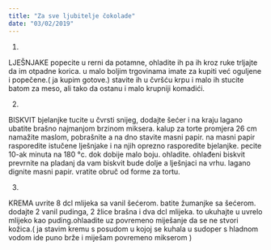 ```yaml
--- 
title: "Za sve ljubitelje čokolade"
date: "03/02/2019"
---
```


1.
LJEŠNJAKE popecite u rerni da potamne, ohladite ih pa ih kroz ruke trljajte da im otpadne korica. u malo boljim trgovinama imate za kupiti već oguljene i popečene.( ja kupim gotove.) stavite ih u čvršću krpu i malo ih stucite batom za meso, ali tako da ostanu i malo krupniji komadići.

2.
 BISKVIT
bjelanjke tucite u čvrsti snijeg, dodajte šećer i na kraju lagano ubatite brašno najmanjom brzinom miksera.
kalup za torte promjera 26 cm namažite maslom, pobrašnite a na dno stavite masni papir.
na masni papir rasporedite istučene lješnjake i na njih oprezno rasporedite bjelanjke.
pecite 10-ak minuta na 180 °c. dok dobije malo boju. ohladite.
ohlađeni biskvit prevrnite na pladanj da vam biskvit bude dolje a lješnjaci na vrhu. lagano dignite masni papir. vratite obruč od forme za tortu.

3.
 KREMA
uvrite 8 dcl mlijeka sa vanil šećerom.
batite žumanjke sa šećerom. dodajte 2 vanil pudinga, 2 žlice brašna i dva dcl mlijeka. to ukuhajte u uvrelo mlijeko kao puding.ohlaadite uz povremeno miješanje da se ne stvori kožica.( ja stavim kremu s posudom u kojoj se kuhala u sudoper s hladnom vodom ide puno brže i miješam povremeno mikserom )